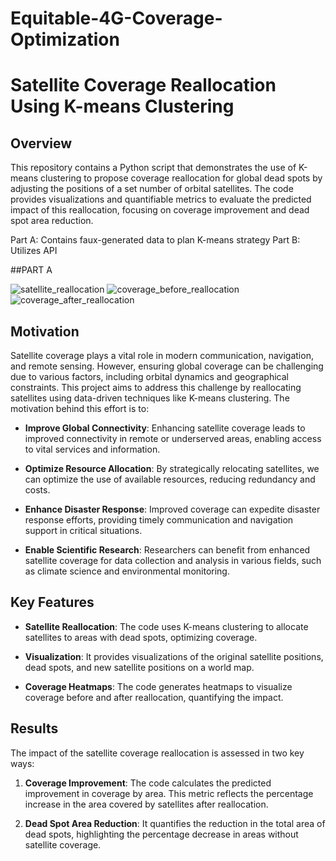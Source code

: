 # Equitable-4G-Coverage-Optimization

# Satellite Coverage Reallocation Using K-means Clustering

## Overview

This repository contains a Python script that demonstrates the use of K-means clustering to propose coverage reallocation for global dead spots by adjusting the positions of a set number of orbital satellites. The code provides visualizations and quantifiable metrics to evaluate the predicted impact of this reallocation, focusing on coverage improvement and dead spot area reduction.

Part A: Contains faux-generated data to plan K-means strategy
Part B: Utilizes API

##PART A

![satellite_reallocation](https://github.com/saduri2004/Equitable-4G-Coverage-Optimization/assets/113476494/02bef6f1-5d78-4253-9a24-c597a70e1d47)
![coverage_before_reallocation](https://github.com/saduri2004/Equitable-4G-Coverage-Optimization/assets/113476494/7051fbea-6ae5-4c2b-b9fa-d39ffc318ffc)
![coverage_after_reallocation](https://github.com/saduri2004/Equitable-4G-Coverage-Optimization/assets/113476494/0a411ecf-7bef-4eb4-a4b3-cce0edb6d1f1)


## Motivation

Satellite coverage plays a vital role in modern communication, navigation, and remote sensing. However, ensuring global coverage can be challenging due to various factors, including orbital dynamics and geographical constraints. This project aims to address this challenge by reallocating satellites using data-driven techniques like K-means clustering. The motivation behind this effort is to:

- **Improve Global Connectivity**: Enhancing satellite coverage leads to improved connectivity in remote or underserved areas, enabling access to vital services and information.

- **Optimize Resource Allocation**: By strategically relocating satellites, we can optimize the use of available resources, reducing redundancy and costs.

- **Enhance Disaster Response**: Improved coverage can expedite disaster response efforts, providing timely communication and navigation support in critical situations.

- **Enable Scientific Research**: Researchers can benefit from enhanced satellite coverage for data collection and analysis in various fields, such as climate science and environmental monitoring.

## Key Features

- **Satellite Reallocation**: The code uses K-means clustering to allocate satellites to areas with dead spots, optimizing coverage.

- **Visualization**: It provides visualizations of the original satellite positions, dead spots, and new satellite positions on a world map.

- **Coverage Heatmaps**: The code generates heatmaps to visualize coverage before and after reallocation, quantifying the impact.

## Results

The impact of the satellite coverage reallocation is assessed in two key ways:

1. **Coverage Improvement**: The code calculates the predicted improvement in coverage by area. This metric reflects the percentage increase in the area covered by satellites after reallocation.

2. **Dead Spot Area Reduction**: It quantifies the reduction in the total area of dead spots, highlighting the percentage decrease in areas without satellite coverage.

